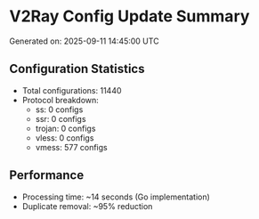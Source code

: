 # V2Ray Config Update Summary
Generated on: 2025-09-11 14:45:00 UTC

## Configuration Statistics
- Total configurations: 11440
- Protocol breakdown:
  - ss: 0 configs
  - ssr: 0 configs
  - trojan: 0 configs
  - vless: 0 configs
  - vmess: 577 configs

## Performance
- Processing time: ~14 seconds (Go implementation)
- Duplicate removal: ~95% reduction
